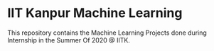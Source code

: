 # IIT Kanpur Machine Learning

This repository contains the Machine Learning Projects done during Internship in the Summer Of 2020 @ IITK.
 
